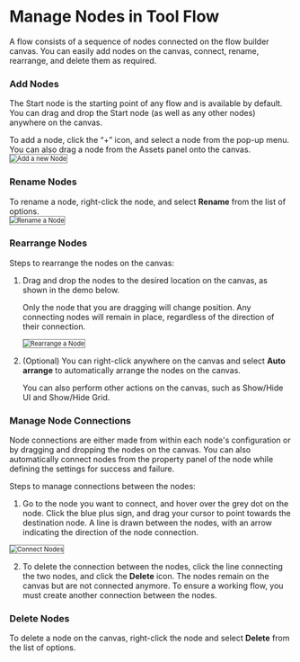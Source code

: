 # Manage Nodes in Tool Flow

A flow consists of a sequence of nodes connected on the flow builder canvas. You can easily add nodes on the canvas, connect, rename, rearrange, and delete them as required.

### Add Nodes

The Start node is the starting point of any flow and is available by default. You can drag and drop the Start node (as well as any other nodes) anywhere on the canvas.

To add a node, click the “+” icon, and select a node from the pop-up menu.
You can also drag a node from the Assets panel onto the canvas.
  <img src="../images/add-a-new-node.png" alt="Add a new Node" title="Add a new Node" style="border: 1px solid gray; zoom:80%;">

### Rename Nodes

To rename a node, right-click the node, and select **Rename** from the list of options.  
<img src="../images/rename-a-node.png" alt="Rename a Node" title="Rename a Node" style="border: 1px solid gray; zoom:80%;">

### Rearrange Nodes

Steps to rearrange the nodes on the canvas:

1. Drag and drop the nodes to the desired location on the canvas, as shown in the demo below.

    Only the node that you are dragging will change position. Any connecting nodes will remain in place, regardless of the direction of their connection.
  
    <img src="../images/rearrange-a-node.gif" alt="Rearrange a Node" title="Rearrange a Node" style="border: 1px solid gray; zoom:80%;">

2. (Optional) You can right-click anywhere on the canvas and select **Auto arrange** to automatically arrange the nodes on the canvas.

    You can also perform other actions on the canvas, such as Show/Hide UI and Show/Hide Grid.

### Manage Node Connections

Node connections are either made from within each node's configuration or by dragging and dropping the nodes on the canvas. You can also automatically connect nodes from the property panel of the node while defining the settings for success and failure.

Steps to manage connections between the nodes:

1. Go to the node you want to connect, and hover over the grey dot on the node. Click the blue plus sign, and drag your cursor to point towards the destination node. 
A line is drawn between the nodes, with an arrow indicating the direction of the node connection.
<img src="../images/connect-nodes.gif" alt="Connect Nodes" title="Connect Nodes" style="border: 1px solid gray; zoom:80%;">

2. To delete the connection between the nodes, click the line connecting the two nodes, and click the **Delete** icon.
The nodes remain on the canvas but are not connected anymore. To ensure a working flow, you must create another connection between the nodes. 

### Delete Nodes

To delete a node on the canvas, right-click the node and select **Delete** from the list of options.
